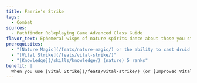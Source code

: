 ```yaml
---
title: Faerie's Strike
tags:
  - Combat
sources:
  - Pathfinder Roleplaying Game Advanced Class Guide
flavor_text: Ephemeral wisps of nature spirits dance about those you strike.
prerequisites:
  - "[Nature Magic](/feats/nature-magic/) or the ability to cast druid or ranger spells"
  - "[Vital Strike](/feats/vital-strike/)"
  - "[Knowledge](/skills/knowledge/) (nature) 5 ranks"
benefit: |
  When you use [Vital Strike](/feats/vital-strike/) (or [Improved Vital Strike](/feats/improved-vital-strike/) or [Greater Vital Strike](/feats/greater-vital-strike/)), the creature you hit with the attack must succeed at a Will save (DC = 10 + 1/2 your character level + your Wisdom modifier) or be illuminated as if by [*faerie fire*](/spells/faerie-fire/) for 1 minute. You can use this benefit a number of times per day equal to your Wisdom modifier (minimum 1).
---
```


